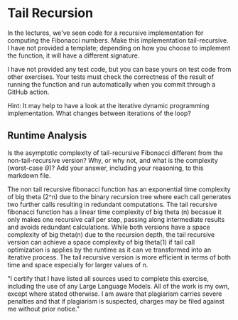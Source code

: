 # Tail Recursion

In the lectures, we've seen code for a recursive implementation for computing
the Fibonacci numbers. Make this implementation tail-recursive. I have not
provided a template; depending on how you choose to implement the function, it
will have a different signature.

I have not provided any test code, but you can base yours on test code from
other exercises. Your tests must check the correctness of the result of running
the function and run automatically when you commit through a GitHub action.

Hint: It may help to have a look at the iterative dynamic programming
implementation. What changes between iterations of the loop?

## Runtime Analysis

Is the asymptotic complexity of tail-recursive Fibonacci different from the
non-tail-recursive version? Why, or why not, and what is the complexity
(worst-case $\Theta$)? Add your answer, including your reasoning, to this
markdown file.

The non tail recursive fibonacci function has an exponential time complexity of big theta (2^n) due to the binary recursion tree where each call generates two further calls resulting in redundant computations. The tail recursive fibonacci function has a linear time complexity of big theta (n) becasue it only makes one recursive call per step, passing along intermediate results and avoids redundant calculations. While both versions have a space complexity of big theta(n) due to the recursion depth, the tail recursive version can achieve a space complexity of big theta(1) if tail call optimization is applies by the runtime as it can ve transformed into an iterative process. The tail recursive version is more efficient in terms of both time and space especially for larger values of n.

"I certify that I have listed all sources used to complete this exercise, including the use of any Large Language Models. All of the work is my own, except where stated otherwise. I am aware that plagiarism carries severe penalties and that if plagiarism is suspected, charges may be filed against me without prior notice."
